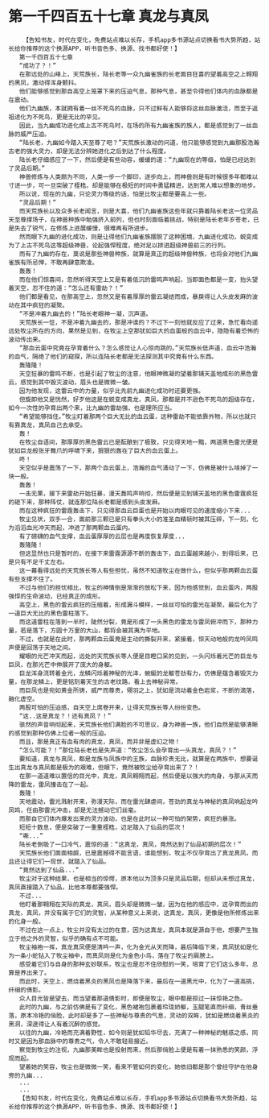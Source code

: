 # 第一千四百五十七章 真龙与真凤
        【告知书友，时代在变化，免费站点难以长存，手机app多书源站点切换看书大势所趋，站长给你推荐的这个换源APP，听书音色多、换源、找书都好使！】
       第一千四百五十七章
       “成功了？！”
       在那远处的山峰上，天荒族长，陆长老等一众九幽雀族的长老面目狂喜的望着高空之上翱翔的黑凤，激动得浑身颤抖。
       他们能够感觉到那自高空上笼罩下来的压迫气息，那种气息，甚至令得他们体内的血脉都是在震动。
       他们九幽族，本就拥有着一丝不死鸟的血脉，只不过鲜有人能够将这丝血脉激活，而至于返祖进化为不死鸟，更是无比的罕见。
       因此，当九幽成功进化成上古不死鸟时，在场的所有九幽雀族的族人，都是感觉到了一丝血脉的威严压迫。
       “陆长老，九幽如今踏入天至尊了吧？”天荒族长激动的问道，他只能够感觉到九幽那股浩瀚古老的强大灵力，却是无法分辨她进化之后到达了什么程度。
       陆长老仔细感应了一下，然后便是有些动容，缓缓的道：“九幽现在的等级，怕是已经达到了灵品后期。”
       神兽修炼与人类颇为不同，人类一步一个脚印，逐步向上，而神兽则是有时候很多年都难以寸进一步，可一旦突破了桎梏，却是能够在极短的时间中勇猛精进，达到常人难以想象的地步。
       所以说，现在的九幽，只论灵力等级的话，怕是比牧尘都是要高上一些。
       “灵品后期！”
       而天荒族长以及众多长老闻言，则是大喜，他们九幽雀族这些年就只靠着陆长老这一位灵品天至尊撑场子，在神兽种族中勉强挤入前列，但也时刻面临着挑战，特别是陆长老年岁苍老，已是失去了锐气，在修炼上进展缓慢，很难再有所进步。
       然而眼下九幽的进化成功，则是让得他们九幽雀族摆脱了这种困境，九幽进化成功，蜕变成为了上古不死鸟这等超级神兽，论起强悍程度，绝对足以排进超级神兽前三的行列。
       而有了九幽的存在，莫说是那些神兽种族，就算是真正的超级神兽种族，也将会对他们九幽雀族有所忌惮，不敢再肆意欺凌。
       轰轰！
       而在他们惊喜间，忽然听得天空上又是有着低沉的雷鸣声响起，当即面色都是一变，抬头望着天空，忍不住的道：“怎么还有雷劫？！”
       他们都是看见，在那高空上，忽然又是有着厚厚的雷云凝结而成，暴戾得让人头皮发麻的波动在其中疯狂的凝聚。
       “不是冲着九幽去的！”陆长老眼神一凝，沉声道。
       天荒族长一怔，不是冲着九幽去的，那是冲谁的？不过下一刻他就反应了过来，急忙看向遥远处牧尘所在的方向，果然是见到，在牧尘上空那犹如巨大的血蛋般的血云中，隐隐有着恐怖的波动传出来。
       “那血云蛋中究竟在孕育着什么？怎么感觉让人心惊肉跳的。”天荒族长低声道，血云中浩瀚的血气，隔绝了他们的窥探，所以连陆长老都是无法探测其中究竟有什么东西。
       轰隆隆！
       天空狂暴的雷鸣不断，也是引起了牧尘的注意，他眼神微凝的望着那铺天盖地成形的黑色雷云，感觉到其中毁灭波动，眉头也是微微一皱。
       因为他发现，这雷云中的力量，似乎比先前九幽进化成功时还要更强。
       但旋即他又是恍然，好歹他这是在蜕变成真龙，真凤，那都是并不逊色不死鸟的超级存在，如今一次性的孕育出两个来，比九幽的雷劫强，也是理所应当。
       “希望能够挡住。”牧尘盯着那两个巨大无比的血云蛋，这种雷劫不能依靠外物，所以也就只有靠真龙，真凤自己去承受。
       轰！
       在牧尘自语间，那厚厚的黑色雷云已是酝酿到了极致，只见得天地一黯，两道黑色雷光便是犹如巨龙般张牙舞爪的呼啸下来，狠狠的轰在了巨大的血云蛋上。
       咚！
       天空似乎是震荡了一下，那两个血云蛋上，浩瀚的血气涌动了一下，仿佛是被什么啃掉了一块一般。
       轰轰！
       一击无果，接下来雷劫开始狂暴，漫天轰鸣声响彻，然后便是见到铺天盖地的黑色雷霆疯狂的砸下来，那种阵仗，就连那位陆长老都是感到头皮发麻。
       而在这种疯狂的雷霆轰击下，只见得那血云巨蛋也是开始以肉眼可见的速度缩小下来...
       牧尘见状，双手一合，面前那三颗已是只有拳头大小的准圣血精顿时被其压碎，下一刻，化为滔滔血光冲天而起，冲进了那两颗血云蛋内。
       有了磅礴的血气支撑，血云蛋厚厚的云层也是再度恢复厚度...
       轰隆隆！
       但这显然也只是暂时的，在接下来雷霆源源不断的轰击下，血云蛋越来越小，到得后来，已是只有不足千丈左右。
       这一幕看得远处的天荒族长等人有些担忧，虽然不知道牧尘在做什么，但似乎那两颗血云蛋有些支撑不住了。
       不过与他们的担忧相比，牧尘的神情倒是渐渐的放松下来，因为他感觉到，血云蛋内，两股强悍的生命波动，已经真正的成形。
       高空上，黑色的雷云疯狂的压缩着，形成漏斗模样，一丝丝可怕的雷光在凝聚，最后化为了一道巨大无比的黑色雷柱落下。
       而这道雷柱在落到一半时，陡然分裂，竟是形成了一头黑色的雷龙与雷凤俯冲而下，那种力量，若是落下，方圆十万里的大山，都将会被其夷为平地。
       不过，也就是在此时，那两颗血云蛋竟是主动的撕裂开来，紧接着，惊天动地般的龙吟凤鸣声便是回荡于天地之间。
       耀眼的光芒冲天而起，远处的天荒族长等人便是目瞪口呆的见到，一头闪烁着光芒的巨龙与巨凤，在那光芒中伸展开了庞大的身躯。
       巨龙浑身流转着金光，龙鳞闪烁着神秘的光泽，蜿蜒的龙躯苍劲有力，仿佛是蕴含着毁灭力量，在那龙鳞上，更是铭刻着天生的古老纹路，看上去神秘异常。
       而巨凤也是宛如黄金所铸，威严而尊贵，翎羽之上，犹如是流动着金色岩浆，不断的滴落，融化虚空。
       两股可怕的压迫感，自天空上席卷开来，让得天荒族长等人纷纷变色。
       “这..这是真龙？！还有真凤？！”
       骇然的声音响彻起来，天荒族长他们满脸的不可思议，身为神兽一族，他们自然是能够清晰的感觉到那种仿佛上位者一般的压迫。
       而且，那是真正有血有肉的真龙，真凤，而并非是虚幻之物！
       “怎么可能？！”那位陆长老也是失声道：“牧尘怎么会孕育出一头真龙，真凤？！”
       要知道，真龙与真凤，都是龙族与凤族中的王族，血脉珍贵无比，就算是在两族中，想要诞生出真龙与真凤都是极为的艰难，但眼下，竟然被牧尘给孕育出来了？！
       在那一道道难以置信的目光中，真龙，真凤翱翔而起，然后便是以强大的肉身，与那从天而降的雷龙，雷凤撞击在了一起。
       轰隆！
       天地震动，雷光溅射开来，弥漫天际，而在雷光肆虐间，苍劲的真龙与神秘的真凤响起龙吟凤鸣，任由那雷光冲击，却是无法撼动它们丝毫。
       而那自它们体内爆发出来的灵力波动，也是在此时以一种可怕的架势，疯狂的暴涨。
       短短十数息，便是突破了一重重桎梏，迈足踏入了仙品的层次！
       “嘶...”
       陆长老倒吸了一口冷气，震惊的道：“这真龙，真凤，竟然达到了仙品初期的层次！”
       天荒族长他们面面相觑，已是震撼得不能言语，谁能想到，牧尘不仅孕育出了真龙真凤，而且还让得它们一现世，就踏入了仙品。
       “竟然达到了仙品...”
       牧尘对于这种结果，也是相当的惊愕，原本他以为顶多只是灵品后期，但却从未想过真龙，真凤直接踏入了仙品，比他本尊都要强悍。
       不过...
       他盯着那翱翔在天际的真龙，真凤，眉头却是微微一皱，因为在他的感应中，这孕育而出的真龙，真凤，并没有属于它们的灵智，从某种意义上来说，这真龙，真凤，更像是他所修炼出来的化身一般。
       不过在这一点上，牧尘并没有太过的在意，因为这真龙，真凤本就是源自于他，想要产生独立于他之外的灵智，似乎的确有点不可能。
       牧尘袖袍一挥，真龙真凤便是清吟一声，化为金光从天而降，最后降临下来，真凤犹如是化为一条小蛇钻入了牧尘袖中，而真凤则是化为金色小鸟，落在了牧尘的肩膀上。
       感受着它们与自身的那种玄妙联系，牧尘也是忍不住欣慰的一笑，培育了它们这么多年，总算是养出来了。
       而此时，天空上，燃烧着黑炎的黑凤也是降落下来，最后在一道黑光中，化为了一道高挑，纤细的倩影。
       众人目光皆是望去，而当望着那道倩影时，即便是牧尘，眼中都是掠过一抹惊艳之色。
       此时的九幽，与之前仿佛是有了变化，黑色裙袍包裹着玲珑娇躯，玉腿笔直而纤细，青丝垂落，原本冷艳的俏脸，此时却是多了一些神秘与尊贵的气息，灵动的双眸，犹如是燃烧着黑炎的黑洞，深邃得让人有着沉醉的感觉。
       以往的九幽，冷艳而充满着野性，如今则是犹如铅华尽去，充满了一种神秘的魅惑之感，同时又是因为那血脉中的尊贵之气，令人不敢轻易接近。
       察觉到牧尘的注视，九幽那美眸也是投射而来，然后那俏脸上便是有着一抹熟悉的笑颜，浮现而起。
       望着她的笑容，牧尘也是微微一笑，看来不管如何的变化，她依旧都是那个曾经守护在他身旁的九幽...
       ...
       ...
       【告知书友，时代在变化，免费站点难以长存，手机app多书源站点切换看书大势所趋，站长给你推荐的这个换源APP，听书音色多、换源、找书都好使！】
